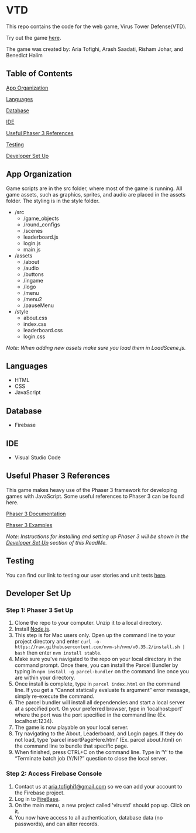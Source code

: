# VTD
This repo contains the code for the web game, Virus Tower Defense(VTD).

Try out the game [here](https://virustd-8fdd6.web.app/).

The game was created by: Aria Tofighi, Arash Saadati, Risham Johar, and Benedict Halim

## Table of Contents
[App Organization](#app-organization)

[Languages](#languages)

[Database](#database)

[IDE](#ide)

[Useful Phaser 3 References](#useful-phaser-3-references)

[Testing](#testing)

[Developer Set Up](#developer-set-up)

## App Organization
Game scripts are in the src folder, where most of the game is running. All game assets, such as graphics, sprites, and audio are placed in the assets folder. The styling is in the style folder. 
- /src
  - /game_objects
  - /round_configs
  - /scenes
  - leaderboard.js
  - login.js
  - main.js
- /assets
  - /about
  - /audio
  - /buttons
  - /ingame
  - /logo
  - /menu
  - /menu2
  - /pauseMenu
- /style
  - about.css
  - index.css
  - leaderboard.css
  - login.css

*Note: When adding new assets make sure you load them in LoadScene.js.*

## Languages
- HTML
- CSS
- JavaScript

## Database
- Firebase

## IDE
- Visual Studio Code

## Useful Phaser 3 References
This game makes heavy use of the Phaser 3 framework for developing games with JavaScript. Some useful references to Phaser 3 can be found here.

[Phaser 3 Documentation](https://photonstorm.github.io/phaser3-docs/)

[Phaser 3 Examples](https://phaser.io/examples)

*Note: Instructions for installing and setting up Phaser 3 will be shown in the [Developer Set Up](#developer-set-up) section of this ReadMe.*

## Testing
You can find our link to testing our user stories and unit tests [here](https://docs.google.com/spreadsheets/d/1NfdKi5wn2WfzfoM7Qvr7vsorEk-WN5nNjkvlAoS7Lok/edit#gid=394496370).

## Developer Set Up
### Step 1: Phaser 3 Set Up
1. Clone the repo to your computer. Unzip it to a local directory.
2. Install [Node.js](https://nodejs.org/en/).
3. This step is for Mac users only. Open up the command line to your project directory and enter `curl -o- https://raw.githubusercontent.com/nvm-sh/nvm/v0.35.2/install.sh | bash` then enter `nvm install stable`.
4. Make sure you've navigated to the repo on your local directory in the command prompt. Once there, you can install the Parcel Bundler by typing in `npm install -g parcel-bundler` on the command line once you are within your directory. 
5. Once install is complete, type in `parcel index.html` on the command line. If you get a “Cannot statically evaluate fs argument” error message, simply re-execute the command.
6. The parcel bundler will install all dependencies and start a local server at a specified port. On your preferred browser, type in ‘localhost:port’ where the port was the port specified in the command line (Ex. localhost:1234).
7. The game is now playable on your local server.
8. Try navigating to the About, Leaderboard, and Login pages. If they do not load, type ‘parcel insertPageHere.html’ (Ex. parcel about.html) on the command line to bundle that specific page. 
9. When finished, press CTRL+C on the command line. Type in ‘Y’ to the “Terminate batch job (Y/N)?” question to close the local server.

### Step 2: Access Firebase Console
1. Contact us at aria.tofighi1@gmail.com so we can add your account to the Firebase project.
2. Log in to [FireBase](https://console.firebase.google.com/).
3. On the main menu, a new project called 'virustd' should pop up. Click on it.
4. You now have access to all authentication, database data (no passwords), and can alter records.
